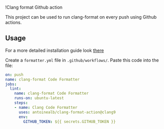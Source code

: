  !Clang format Github action

This project can be used to run clang-format on every push using Github actions.

## Usage

For a more detailed installation guide look [there](https://github.com/MarvinJWendt/run-node-formatter/wiki)

Create a `formatter.yml` file in `.github/workflows/`.
Paste this code into the file:

```yml
on: push
name: clang-format Code Formatter
jobs:
  lint:
    name: clang-format Code Formatter
    runs-on: ubuntu-latest
    steps:
    - name: Clang Code Formatter
      uses: antoinealb/clang-format-action@clang9
      env:
        GITHUB_TOKEN: ${{ secrets.GITHUB_TOKEN }}
```
 